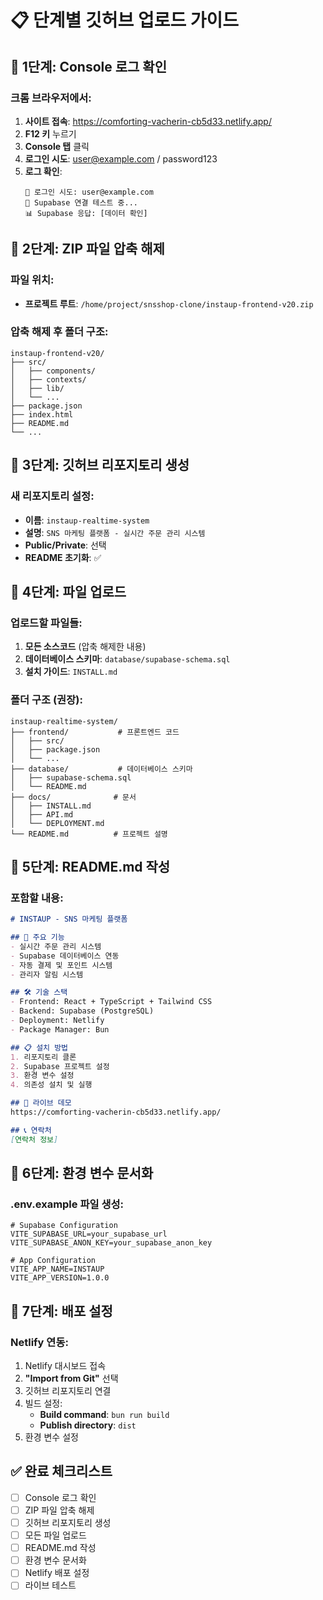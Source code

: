 # 📋 단계별 깃허브 업로드 가이드

## 🎯 1단계: Console 로그 확인

### 크롬 브라우저에서:
1. **사이트 접속**: https://comforting-vacherin-cb5d33.netlify.app/
2. **F12 키** 누르기
3. **Console 탭** 클릭
4. **로그인 시도**: user@example.com / password123
5. **로그 확인**:
   ```
   🔐 로그인 시도: user@example.com
   📡 Supabase 연결 테스트 중...
   📊 Supabase 응답: [데이터 확인]
   ```

## 🎯 2단계: ZIP 파일 압축 해제

### 파일 위치:
- **프로젝트 루트**: `/home/project/snsshop-clone/instaup-frontend-v20.zip`

### 압축 해제 후 폴더 구조:
```
instaup-frontend-v20/
├── src/
│   ├── components/
│   ├── contexts/
│   ├── lib/
│   └── ...
├── package.json
├── index.html
├── README.md
└── ...
```

## 🎯 3단계: 깃허브 리포지토리 생성

### 새 리포지토리 설정:
- **이름**: `instaup-realtime-system`
- **설명**: `SNS 마케팅 플랫폼 - 실시간 주문 관리 시스템`
- **Public/Private**: 선택
- **README 초기화**: ✅

## 🎯 4단계: 파일 업로드

### 업로드할 파일들:
1. **모든 소스코드** (압축 해제한 내용)
2. **데이터베이스 스키마**: `database/supabase-schema.sql`
3. **설치 가이드**: `INSTALL.md`

### 폴더 구조 (권장):
```
instaup-realtime-system/
├── frontend/           # 프론트엔드 코드
│   ├── src/
│   ├── package.json
│   └── ...
├── database/           # 데이터베이스 스키마
│   ├── supabase-schema.sql
│   └── README.md
├── docs/              # 문서
│   ├── INSTALL.md
│   ├── API.md
│   └── DEPLOYMENT.md
└── README.md          # 프로젝트 설명
```

## 🎯 5단계: README.md 작성

### 포함할 내용:
```markdown
# INSTAUP - SNS 마케팅 플랫폼

## 🚀 주요 기능
- 실시간 주문 관리 시스템
- Supabase 데이터베이스 연동
- 자동 결제 및 포인트 시스템
- 관리자 알림 시스템

## 🛠️ 기술 스택
- Frontend: React + TypeScript + Tailwind CSS
- Backend: Supabase (PostgreSQL)
- Deployment: Netlify
- Package Manager: Bun

## 📋 설치 방법
1. 리포지토리 클론
2. Supabase 프로젝트 설정
3. 환경 변수 설정
4. 의존성 설치 및 실행

## 🔗 라이브 데모
https://comforting-vacherin-cb5d33.netlify.app/

## 📞 연락처
[연락처 정보]
```

## 🎯 6단계: 환경 변수 문서화

### .env.example 파일 생성:
```
# Supabase Configuration
VITE_SUPABASE_URL=your_supabase_url
VITE_SUPABASE_ANON_KEY=your_supabase_anon_key

# App Configuration
VITE_APP_NAME=INSTAUP
VITE_APP_VERSION=1.0.0
```

## 🎯 7단계: 배포 설정

### Netlify 연동:
1. Netlify 대시보드 접속
2. **"Import from Git"** 선택
3. 깃허브 리포지토리 연결
4. 빌드 설정:
   - **Build command**: `bun run build`
   - **Publish directory**: `dist`
5. 환경 변수 설정

## ✅ 완료 체크리스트

- [ ] Console 로그 확인
- [ ] ZIP 파일 압축 해제
- [ ] 깃허브 리포지토리 생성
- [ ] 모든 파일 업로드
- [ ] README.md 작성
- [ ] 환경 변수 문서화
- [ ] Netlify 배포 설정
- [ ] 라이브 테스트
